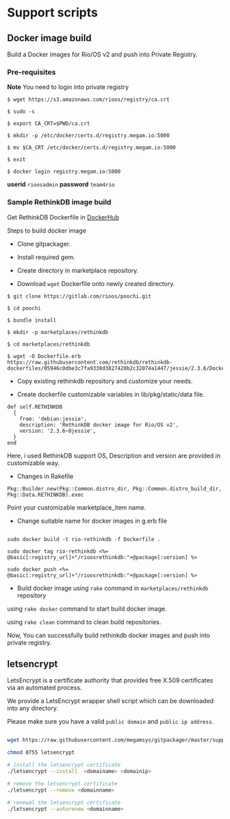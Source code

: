 # Support scripts

## Docker image build

Build a Docker images for Rio/OS v2 and push into Private Registry.

###  Pre-requisites

**Note** You need to login into private registry

```
$ wget https://s3.amazonaws.com/rioos/registry/ca.crt

$ sudo -s

$ export CA_CRT=$PWD/ca.crt

$ mkdir -p /etc/docker/certs.d/registry.megam.io:5000

$ mv $CA_CRT /etc/docker/certs.d/registry.megam.io:5000

$ exit

$ docker login registry.megam.io:5000

```
**userid** `rioosadmin`
**password** `team4rio`


### Sample RethinkDB image build

Get RethinkDB Dockerfile in [DockerHub](https://hub.docker.com/_/rethinkdb/)

Steps to build docker image

* Clone gitpackager.

* Install required gem.

* Create directory in marketplace repository.

* Download `wget` Dockerfile onto newly created directory.

```
$ git clone https://gitlab.com/rioos/poochi.git

$ cd poochi

$ bundle install

$ mkdir -p marketplaces/rethinkdb

$ cd marketplaces/rethinkdb

$ wget -O Dockerfile.erb https://raw.githubusercontent.com/rethinkdb/rethinkdb-dockerfiles/05946c0dbe3c7fa9338d3827428b2c32074a1447/jessie/2.3.6/Dockerfile

```
* Copy existing rethinkdb repository and customize your needs.

* Create dockerfile customizable variables in lib/pkg/static/data file.

```
def self.RETHINKDB
  {
    from: 'debian:jessie',
    description: 'RethinkDB docker image for Rio/OS v2',
    version: '2.3.6~0jessie',
  }
end

```
Here, i used RethinkDB support OS, Description and version are provided in customizable way.


* Changes in Rakefile

```
Pkg::Builder.new(Pkg::Common.distro_dir, Pkg::Common.distro_build_dir, Pkg::Data.RETHINKDB).exec

```

Point your customizable marketplace_item name.

* Change suitable name for docker images in g.erb file

```

sudo docker build -t rio-rethinkdb -f Dockerfile .

sudo docker tag rio-rethinkdb <%= @basic[:registry_url]+"/rioosrethinkdb:"+@package[:version] %>

sudo docker push <%= @basic[:registry_url]+"/rioosrethinkdb:"+@package[:version] %>

```

* Build docker image using `rake` command in `marketplaces/rethinkdb` repository

using `rake docker` command to start build docker image.

using `rake clean` command to clean build repositories.

Now, You can successfully build rethinkdb docker images and push into private registry.


## letsencrypt

LetsEncrypt is a certificate authority that  provides free X.509 certificates via an automated process.

We provide a LetsEncrypt wrapper shell script which can be downloaded into any directory.

Please make sure you have a valid `public domain` and `public ip address`.


```bash

wget https://raw.githubusercontent.com/megamsys/gitpackager/master/support/letsencrypt

chmod 0755 letsencrypt

# install the letsencrypt certificate
./letsencrypt --install  <domainame> <domainip>

# remove the letsencrypt certificate
./letsencrypt --remove <domainname>

# renewal the letsencrypt certificate
./letsencrypt --autorenew <domainname>

````
